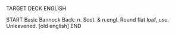 TARGET DECK
ENGLISH

START
Basic
Bannock
Back: n. Scot. & n.engl. Round flat loaf, usu. Unleavened. [old english]
END
